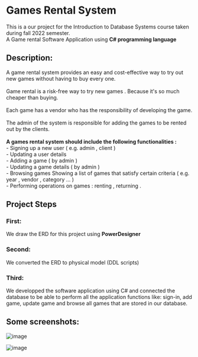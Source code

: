 # Games Rental System
This is a our project for the Introduction to Database Systems course taken during fall 2022 semester.</br>
A Game rental Software Application using <b>C# programming language</b>

<h2>Description: </h2>
A game rental system provides an easy and cost-effective way to try out new games without having to buy every one.</br></br>
Game rental is a risk-free way to try new games . Because it's so much cheaper than buying.</br></br>
Each game has a vendor who has the responsibility of developing the game.</br></br>
The admin of the system is responsible for adding the games to be rented out by the clients. </br></br>
<b>A games rental system should include the following functionalities : </b></br>
- Signing up a new user ( e.g. admin , client ) </br>
- Updating a user details </br>
- Adding a game ( by admin ) </br>
- Updating a game details ( by admin ) </br>
- Browsing games Showing a list of games that satisfy certain criteria ( e.g. year , vendor , category ... ) </br>
- Performing operations on games : renting , returning .

<h2>Project Steps</h2>
<h3>First: </h3>
We draw the ERD for this project using <b>PowerDesigner</b>

<h3>Second: </h3>
We converted the ERD to physical model (DDL scripts)

<h3>Third: </h3>

We developped the software application using C# and connected the database to be able to perform all the application functions like: sign-in, add game, update game and browse all games that are stored in our database.

<h2>Some screenshots: </h2>

![image](https://user-images.githubusercontent.com/74511706/171415872-a2b74534-5004-4688-b0c2-d48454ad5592.png)

![image](https://user-images.githubusercontent.com/74511706/171417032-246fc9f6-99e6-479c-b97c-bcd990ee02cd.png)
